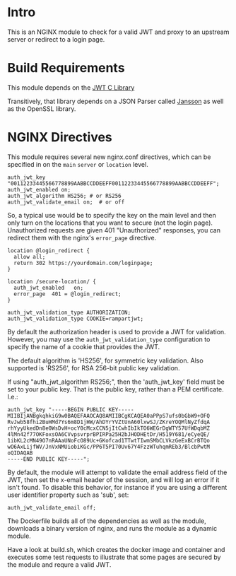 # Intro
This is an NGINX module to check for a valid JWT and proxy to an upstream server or redirect to a login page.

# Build Requirements
This module depends on the [JWT C Library](https://github.com/benmcollins/libjwt)

Transitively, that library depends on a JSON Parser called [Jansson](https://github.com/akheron/jansson) as well as the OpenSSL library.

# NGINX Directives
This module requires several new nginx.conf directives, which can be specified in on the `main` `server` or `location` level.

```
auth_jwt_key "00112233445566778899AABBCCDDEEFF00112233445566778899AABBCCDDEEFF";
auth_jwt_enabled on;
auth_jwt_algorithm HS256; # or RS256
auth_jwt_validate_email on;  # or off
```

So, a typical use would be to specify the key on the main level and then only turn on the locations that you want to secure (not the login page).  Unauthorized requests are given 401 "Unauthorized" responses, you can redirect them with the nginx's `error_page` directive.

```
location @login_redirect {
  allow all;
  return 302 https://yourdomain.com/loginpage;
}

location /secure-location/ {
  auth_jwt_enabled   on;
  error_page  401 = @login_redirect;
}
```

```
auth_jwt_validation_type AUTHORIZATION;
auth_jwt_validation_type COOKIE=rampartjwt;
```
By default the authorization header is used to provide a JWT for validation.  However, you may use the `auth_jwt_validation_type` configuration to specify the name of a cookie that provides the JWT.



The default algorithm is 'HS256', for symmetric key validation.  Also supported is 'RS256', for RSA 256-bit public key validation.

If using "auth_jwt_algorithm RS256;", then the 'auth_jwt_key' field must be set to your public key.  That is the public key, rather than a PEM certificate.  I.e.:

```
auth_jwt_key "-----BEGIN PUBLIC KEY-----
MIIBIjANBgkqhkiG9w0BAQEFAAOCAQ8AMIIBCgKCAQEA0aPPpS7ufs0bGbW9+OFQ
RvJwb58fhi2BuHMd7Ys6m8D1jHW/AhDYrYVZtUnA60lxwSJ/ZKreYOQMlNyZfdqA
rhYyyUkedDn8e0WsDvH+ocY0cMcxCCN5jItCwhIbIkTO6WEGrDgWTY57UfWDqbMZ
4lMn42f77OKFoxsOA6CVvpsvrprBPIRPa25H2bJHODHEtDr/H519Y681/eCyeQE/
1ibKL2cMN49O7nRAAaUNoFcO89Uc+GKofcad1TTwtTIwmSMbCLVkzGeExBCrBTQo
wO6AxLijfWV/JnVxNMUiobiKGc/PP6T5PI70Uv67Y4FzzWTuhqmREb3/BlcbPwtM
oQIDAQAB
-----END PUBLIC KEY-----";
```



By default, the module will attempt to validate the email address field of the JWT, then set the x-email header of the session, and will log an error if it isn't found.  To disable this behavior, for instance if you are using a different user identifier property such as 'sub', set:

```
auth_jwt_validate_email off;
```



The Dockerfile builds all of the dependencies as well as the module, downloads a binary version of nginx, and runs the module as a dynamic module.

Have a look at build.sh, which creates the docker image and container and executes some test requests to illustrate that some pages are secured by the module and requre a valid JWT.
